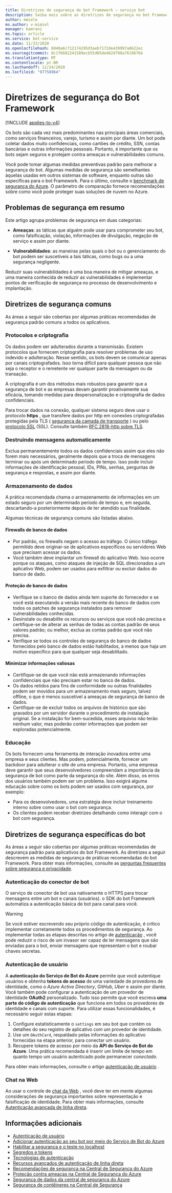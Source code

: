 ```yaml
---
title: Diretrizes de segurança do bot Framework – serviço bot
description: Saiba mais sobre as diretrizes de segurança no bot Framework.
author: mmiele
ms.author: v-mimiel
manager: kamrani
ms.topic: article
ms.service: bot-service
ms.date: 11/23/2020
ms.openlocfilehash: 0d40a6c712174295d3aeb7172de439997a8622ec
ms.sourcegitcommit: 8c1f6682241589ecb55d05ded62d798a761067bb
ms.translationtype: MT
ms.contentlocale: pt-BR
ms.lasthandoff: 12/24/2020
ms.locfileid: "97758964"
---
```

# <a name="bot-framework-security-guidelines"></a>Diretrizes de segurança do Bot Framework

[!INCLUDE [applies-to-v4](../includes/applies-to-v4-current.md)]

Os bots são cada vez mais predominantes nas principais áreas comerciais, como serviços financeiros, varejo, turismo e assim por diante. Um bot pode coletar dados muito confidenciais, como cartões de crédito, SSN, contas bancárias e outras informações pessoais. Portanto, é importante que os bots sejam seguros e protejam contra ameaças e vulnerabilidades comuns.

Você pode tomar algumas medidas preventivas padrão para melhorar a segurança do bot. Algumas medidas de segurança são semelhantes àquelas usadas em outros sistemas de software, enquanto outras são específicas para o bot Framework. Para o último, consulte o [benchmark de segurança do Azure](../security-baseline.md). O parâmetro de comparação fornece recomendações sobre como você pode proteger suas soluções de nuvem no Azure.

## <a name="security-issues-in-a-nutshell"></a>Problemas de segurança em resumo

Este artigo agrupa problemas de segurança em duas categorias:

- **Ameaças**: as táticas que alguém pode usar para comprometer seu bot, como falsificação, violação, informações de divulgação, negação de serviço e assim por diante.

- **Vulnerabilidades**: as maneiras pelas quais o bot ou o gerenciamento do bot podem ser suscetíveis a tais táticas, como bugs ou a uma segurança negligente.

Reduzir suas vulnerabilidades é uma boa maneira de mitigar ameaças, e uma maneira conhecida de reduzir as vulnerabilidades é implementar pontos de verificação de segurança no processo de desenvolvimento e implantação.

## <a name="common-security-guidelines"></a>Diretrizes de segurança comuns

As áreas a seguir são cobertas por algumas práticas recomendadas de segurança padrão comuns a todos os aplicativos.

### <a name="protocols-and-encryption"></a>Protocolos e criptografia

Os dados podem ser adulterados durante a transmissão. Existem protocolos que fornecem criptografia para resolver problemas de uso indevido e adulteração.
Nesse sentido, os bots devem se comunicar apenas por canais criptografados. Isso torna difícil para qualquer pessoa que não seja o receptor e o remetente ver qualquer parte da mensagem ou da transação.

A criptografia é um dos métodos mais robustos para garantir que a segurança de bot e as empresas devam garantir proativamente sua eficácia, tomando medidas para despersonalização e criptografia de dados confidenciais.

Para trocar dados na conexão, qualquer sistema seguro deve usar o protocolo **https** , que transfere dados por http em conexões criptografadas protegidas pela TLS ( [segurança da camada de transporte](https://tools.ietf.org/html/rfc5246) ) ou pelo [protocolo SSL](https://tools.ietf.org/html/rfc6101) (SSL).  Consulte também [RFC 2818-http sobre TLS](https://tools.ietf.org/html/rfc2818).

### <a name="self-destructing-messages"></a>Destruindo mensagens automaticamente

Exclua permanentemente todos os dados confidenciais assim que eles não forem mais necessários, geralmente depois que a troca de mensagens terminar ou após um determinado período de tempo. Isso pode incluir informações de identificação pessoal, IDs, PINs, senhas, perguntas de segurança e respostas, e assim por diante.

### <a name="data-storage"></a>Armazenamento de dados

A prática recomendada chama o armazenamento de informações em um estado seguro por um determinado período de tempo e, em seguida, descartando-a posteriormente depois de ter atendido sua finalidade.

Algumas técnicas de segurança comuns são listadas abaixo.

#### <a name="database-firewalls"></a>Firewalls de banco de dados

- Por padrão, os firewalls negam o acesso ao tráfego. O único tráfego permitido deve originar-se de aplicativos específicos ou servidores Web que precisam acessar os dados.
- Você também deve implantar um firewall do aplicativo Web. Isso ocorre porque os ataques, como ataques de injeção de SQL direcionados a um aplicativo Web, podem ser usados para exfiltrar ou excluir dados do banco de dado.

#### <a name="database-hardening"></a>Proteção de banco de dados

- Verifique se o banco de dados ainda tem suporte do fornecedor e se você está executando a versão mais recente do banco de dados com todos os patches de segurança instalados para remover vulnerabilidades conhecidas.
- Desinstale ou desabilite os recursos ou serviços que você não precisa e certifique-se de alterar as senhas de todas as contas padrão de seus valores padrão; ou melhor, exclua as contas padrão que você não precisa.
- Verifique se todos os controles de segurança do banco de dados fornecidos pelo banco de dados estão habilitados, a menos que haja um motivo específico para que qualquer seja desabilitado.

#### <a name="minimize-valuable-information"></a>Minimizar informações valiosas

- Certifique-se de que você não está armazenando informações confidenciais que não precisam estar no banco de dados.
- Os dados retidos para fins de conformidade ou outras finalidades podem ser movidos para um armazenamento mais seguro, talvez offline, o que é menos suscetível a ameaças de segurança de banco de dados.
- Certifique-se de excluir todos os arquivos de histórico que são gravados por um servidor durante o procedimento de instalação original. Se a instalação for bem-sucedida, esses arquivos não terão nenhum valor, mas poderão conter informações que podem ser exploradas potencialmente.

### <a name="education"></a>Educação

Os bots fornecem uma ferramenta de interação inovadora entre uma empresa e seus clientes. Mas podem, potencialmente, fornecer um backdoor para adulterar o site de uma empresa. Portanto, uma empresa deve garantir que seus desenvolvedores compreendam a importância da segurança de bot como parte da segurança do site. Além disso, os erros dos usuários também podem ser um problema. Isso exigirá alguma educação sobre como os bots podem ser usados com segurança, por exemplo:

- Para os desenvolvedores, uma estratégia deve incluir treinamento interno sobre como usar o bot com segurança.
- Os clientes podem receber diretrizes detalhando como interagir com o bot com segurança.

## <a name="bot-specific-security-guidelines"></a>Diretrizes de segurança específicas do bot

As áreas a seguir são cobertas por algumas práticas recomendadas de segurança padrão para aplicativos do bot Framework.
As diretrizes a seguir descrevem as medidas de segurança de práticas recomendadas do bot Framework. Para obter mais informações, consulte as [perguntas frequentes sobre segurança e privacidade](~/bot-service-resources-faq-security.md).

### <a name="bot-connector-authentication"></a>Autenticação do conector de bot

O serviço de conector de bot usa nativamente o HTTPS para trocar mensagens entre um bot e canais (usuários). o SDK do bot Framework automatiza a autenticação básica de bot para canal para você.

> [!WARNING]
> Se você estiver escrevendo seu próprio código de autenticação, é crítico implementar corretamente todos os procedimentos de segurança. Ao implementar todas as etapas descritas no artigo de [autenticação](~/rest-api/bot-framework-rest-connector-authentication.md) , você pode reduzir o risco de um invasor ser capaz de ler mensagens que são enviadas para o bot, enviar mensagens que representam o bot e roubar chaves secretas.

### <a name="user-authentication"></a>Autenticação de usuário

A **autenticação do Serviço de Bot do Azure** permite que você autentique usuários e obtenha **tokens de acesso** de uma variedade de provedores de identidade, como o *Azure Active Directory*, *GitHub*, *Uber* e assim por diante. Você também pode configurar a autenticação de um provedor de identidade **OAuth2** personalizado. Tudo isso permite que você escreva **uma parte do código de autenticação** que funciona em todos os provedores de identidade e canais com suporte. Para utilizar essas funcionalidades, é necessário seguir estas etapas:

1. Configure estatisticamente o `settings` em seu bot que contém os detalhes do seu registro de aplicativo com um provedor de identidade.
1. Use um `OAuthCard`, respaldado pelas informações do aplicativo fornecidas na etapa anterior, para conectar um usuário.
1. Recupere tokens de acesso por meio da **API do Serviço de Bot do Azure**. Uma prática recomendada é inserir um limite de tempo em quanto tempo um usuário autenticado pode permanecer *conectado*.

Para obter mais informações, consulte o artigo [autenticação de usuário](~/v4sdk/bot-builder-concept-authentication.md) .

### <a name="web-chat"></a>Chat na Web

Ao usar o controle de [chat da Web](~/bot-service-channel-connect-webchat.md) , você deve ter em mente algumas considerações de segurança importantes sobre representação e falsificação de identidade. Para obter mais informações, consulte [Autenticação avançada de linha direta](bot-builder-security-enhanced.md).


## <a name="additional-information"></a>Informações adicionais

- [Autenticação de usuário](~/v4sdk/bot-builder-concept-authentication.md)
- [Adicionar autenticação ao seu bot por meio do Serviço de Bot do Azure](~/v4sdk/bot-builder-authentication.md)
- [Habilitar a segurança e o teste no localhost](~/bot-service-troubleshoot-authentication-problems.md#step-3-enable-security-and-test-on-localhost-)
- [Segredos e tokens](~/rest-api/bot-framework-rest-direct-line-3-0-authentication.md#secrets-and-tokens)
- [Tecnologias de autenticação](~/rest-api/bot-framework-rest-connector-authentication.md#authentication-technologies)
- [Recursos avançados de autenticação de linha direta](https://blog.botframework.com/2018/09/25/enhanced-direct-line-authentication-features)
- [Recomendações de segurança na Central de Segurança do Azure](https://docs.microsoft.com/azure/security-center/security-center-recommendations)
- [Proteção contra ameaças na Central de Segurança do Azure](https://docs.microsoft.com/azure/security-center/threat-protection)
- [Segurança de dados da central de segurança do Azure](https://docs.microsoft.com/azure/security-center/security-center-data-security)
- [Segurança de contêineres na Central de Segurança](https://docs.microsoft.com/azure/security-center/container-security)
